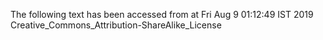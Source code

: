 The following text has been accessed from at Fri Aug 9 01:12:49 IST 2019
Creative_Commons_Attribution-ShareAlike_License
